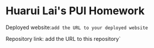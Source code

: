 # Huarui Lai's PUI Homework

Deployed website:`add the URL to your deployed website`

Repository link: add the URL to this repository`
